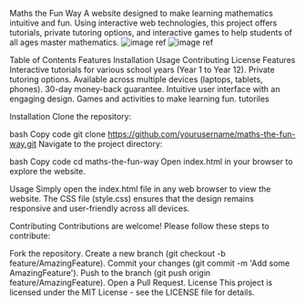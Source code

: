Maths the Fun Way
A website designed to make learning mathematics intuitive and fun. Using interactive web technologies, this project offers tutorials, private tutoring options, and interactive games to help students of all ages master mathematics.
![image ref](https://github.com/user-attachments/assets/115026bf-0cc7-42f4-a938-7158bed3d961)
![image ref](https://github.com/user-attachments/assets/360d37de-c04a-49ff-9987-4f28e9cea831)


Table of Contents
Features
Installation
Usage
Contributing
License
Features
Interactive tutorials for various school years (Year 1 to Year 12).
Private tutoring options.
Available across multiple devices (laptops, tablets, phones).
30-day money-back guarantee.
Intuitive user interface with an engaging design.
Games and activities to make learning fun.
tutoriles 


Installation
Clone the repository:

bash
Copy code
git clone https://github.com/yourusername/maths-the-fun-way.git
Navigate to the project directory:

bash
Copy code
cd maths-the-fun-way
Open index.html in your browser to explore the website.

Usage
Simply open the index.html file in any web browser to view the website. The CSS file (style.css) ensures that the design remains responsive and user-friendly across all devices.



Contributing
Contributions are welcome! Please follow these steps to contribute:

Fork the repository.
Create a new branch (git checkout -b feature/AmazingFeature).
Commit your changes (git commit -m 'Add some AmazingFeature').
Push to the branch (git push origin feature/AmazingFeature).
Open a Pull Request.
License
This project is licensed under the MIT License - see the LICENSE file for details.
